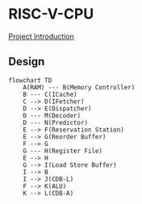 # RISC-V-CPU

[Project Introduction](https://github.com/ACMClassCourse-2022/RISC-V-CPU-2023)

## Design

```mermaid
flowchart TD
    A(RAM) --- B(Memory Controller)
    B --- C(ICache)
    C --> D(IFetcher)
    D --> E(Dispatcher)
    D --- M(Decoder)
    D --- N(Predictor)
    E --> F(Reservation Station)
    E --> G(Reorder Buffer)
    F --> G
    G --- H(Register File)
    E --> H
    G --> I(Load Store Buffer)
    I --> B
    I --> J(CDB-L)
    F --> K(ALU)
    K --> L(CDB-A)
```
